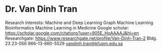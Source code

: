 # Dr. Van Dinh Tran

Research Interests:
Machine and Deep Learning
Graph Machine Learning
Bioinformatics
Machine Learning in Medicine
Google scholar:
https://scholar.google.com/citations?user=905E_HoAAAAJ&hl=en
Researchgate:
https://www.researchgate.net/profile/Van-Dinh-Tran-2
Bldg. 23
23-056
966-13-860-5529
vandinh.tran@kfupm.edu.sa